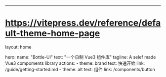 ---
# https://vitepress.dev/reference/default-theme-home-page
layout: home

hero:
  name: "Bottle-UI"
  text: "一个自制 Vue3 组件库"
  tagline: A selef made Vue3 compoments library
  actions:
    - theme: brand
      text: 快速开始
      link: /guide/getting-started.md
    - theme: alt
      text: 组件
      link: /components/button